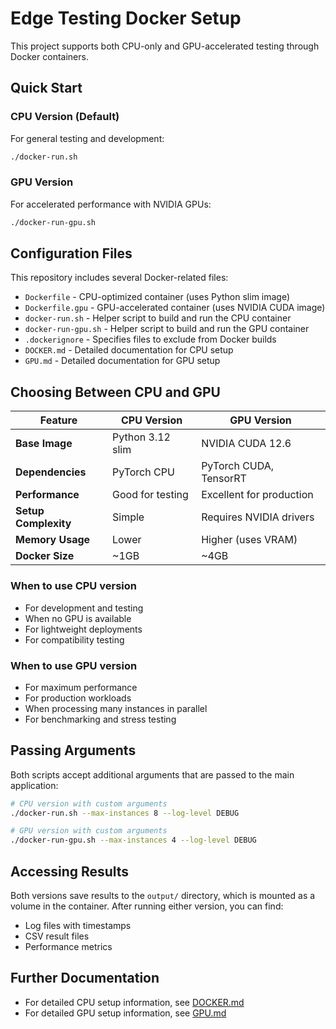 # Edge Testing Docker Setup

This project supports both CPU-only and GPU-accelerated testing through Docker containers.

## Quick Start

### CPU Version (Default)

For general testing and development:

```bash
./docker-run.sh
```

### GPU Version

For accelerated performance with NVIDIA GPUs:

```bash
./docker-run-gpu.sh
```

## Configuration Files

This repository includes several Docker-related files:

- `Dockerfile` - CPU-optimized container (uses Python slim image)
- `Dockerfile.gpu` - GPU-accelerated container (uses NVIDIA CUDA image)
- `docker-run.sh` - Helper script to build and run the CPU container
- `docker-run-gpu.sh` - Helper script to build and run the GPU container
- `.dockerignore` - Specifies files to exclude from Docker builds
- `DOCKER.md` - Detailed documentation for CPU setup
- `GPU.md` - Detailed documentation for GPU setup

## Choosing Between CPU and GPU

| Feature | CPU Version | GPU Version |
|---------|------------|-------------|
| **Base Image** | Python 3.12 slim | NVIDIA CUDA 12.6 |
| **Dependencies** | PyTorch CPU | PyTorch CUDA, TensorRT |
| **Performance** | Good for testing | Excellent for production |
| **Setup Complexity** | Simple | Requires NVIDIA drivers |
| **Memory Usage** | Lower | Higher (uses VRAM) |
| **Docker Size** | ~1GB | ~4GB |

### When to use CPU version

- For development and testing
- When no GPU is available
- For lightweight deployments
- For compatibility testing

### When to use GPU version

- For maximum performance
- For production workloads
- When processing many instances in parallel
- For benchmarking and stress testing

## Passing Arguments

Both scripts accept additional arguments that are passed to the main application:

```bash
# CPU version with custom arguments
./docker-run.sh --max-instances 8 --log-level DEBUG

# GPU version with custom arguments
./docker-run-gpu.sh --max-instances 4 --log-level DEBUG
```

## Accessing Results

Both versions save results to the `output/` directory, which is mounted as a volume in the container. After running either version, you can find:

- Log files with timestamps
- CSV result files
- Performance metrics

## Further Documentation

- For detailed CPU setup information, see [DOCKER.md](DOCKER.md)
- For detailed GPU setup information, see [GPU.md](GPU.md)
